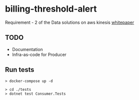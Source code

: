 # billing-threshold-alert
Requirement - 2 of the Data solutions on aws kinesis [whitepaper](docs/whitepaper-streaming-data-solutions-on-aws-with-amazon-kinesis)

## TODO
- Documentation
- Infra-as-code for Producer

## Run tests

```
> docker-compose up -d
```

```
> cd ./tests
> dotnet test Consumer.Tests
```